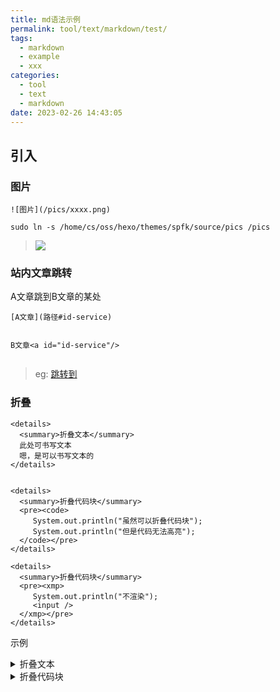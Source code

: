 ```yaml
---
title: md语法示例
permalink: tool/text/markdown/test/
tags:
  - markdown
  - example
  - xxx
categories:
  - tool
  - text
  - markdown
date: 2023-02-26 14:43:05
---
```


## 

<!--more-->

## 引入





### 图片



```
![图片](/pics/xxxx.png)

sudo ln -s /home/cs/oss/hexo/themes/spfk/source/pics /pics
```

> ![](/pics/xxxx.png)



### 站内文章跳转

A文章跳到B文章的某处

```
[A文章](路径#id-service)


B文章<a id="id-service"/>


```

> eg: [跳转到](/linux/k8s/kubelet#id-service)



### 折叠

```
<details>
  <summary>折叠文本</summary>
  此处可书写文本
  嗯，是可以书写文本的
</details>


<details>
  <summary>折叠代码块</summary>
  <pre><code> 
     System.out.println("虽然可以折叠代码块");
     System.out.println("但是代码无法高亮");
  </code></pre>
</details>

<details>
  <summary>折叠代码块</summary>
  <pre><xmp> 
     System.out.println("不渲染");
     <input />
  </xmp></pre>
</details>

```

示例

<details>
  <summary>折叠文本</summary>
  此处可书写文本
  嗯，是可以书写文本的
</details>
<details>
  <summary>折叠代码块</summary>
  <pre><code> 
     System.out.println("虽然可以折叠代码块");
     System.out.println("但是代码无法高亮");
  </code></pre>
</details>
